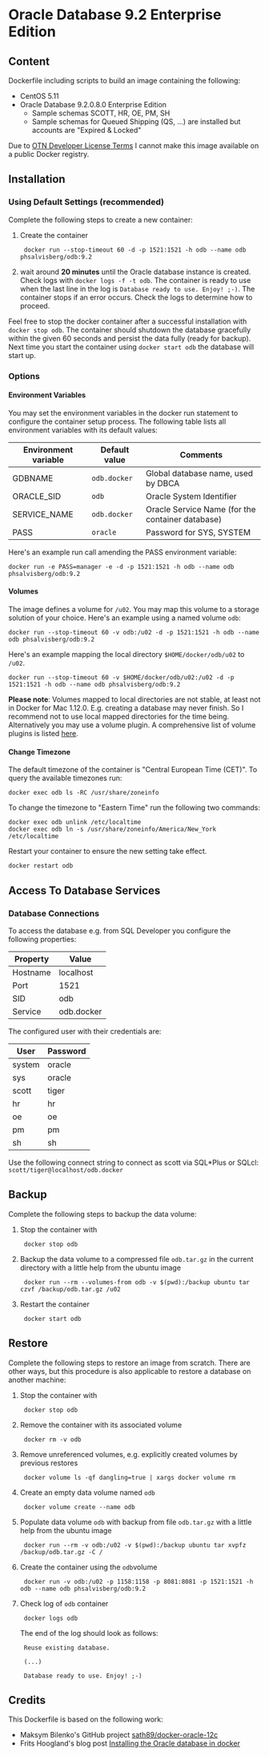 # Oracle Database 9.2 Enterprise Edition

## Content

Dockerfile including scripts to build an image containing the following:

* CentOS 5.11
* Oracle Database 9.2.0.8.0 Enterprise Edition
	* Sample schemas SCOTT, HR, OE, PM, SH
	* Sample schemas for Queued Shipping (QS, ...) are installed but accounts are "Expired & Locked"

Due to [OTN Developer License Terms](http://www.oracle.com/technetwork/licenses/standard-license-152015.html) I cannot make this image available on a public Docker registry.

## Installation

### Using Default Settings (recommended)

Complete the following steps to create a new container:

1. Create the container

		docker run --stop-timeout 60 -d -p 1521:1521 -h odb --name odb phsalvisberg/odb:9.2

2. wait around **20 minutes** until the Oracle database instance is created. Check logs with ```docker logs -f -t odb```. The container is ready to use when the last line in the log is ```Database ready to use. Enjoy! ;-)```. The container stops if an error occurs. Check the logs to determine how to proceed.

Feel free to stop the docker container after a successful installation with ```docker stop odb```. The container should shutdown the database gracefully within the given 60 seconds and persist the data fully (ready for backup). Next time you start the container using ```docker start odb``` the database will start up.


### Options

#### Environment Variables

You may set the environment variables in the docker run statement to configure the container setup process. The following table lists all environment variables with its default values:

Environment variable | Default value | Comments
-------------------- | ------------- | --------
GDBNAME | ```odb.docker``` | Global database name, used by DBCA
ORACLE_SID | ```odb```| Oracle System Identifier
SERVICE_NAME | ```odb.docker``` | Oracle Service Name (for the container database)
PASS | ```oracle```| Password for SYS, SYSTEM

Here's an example run call amending the PASS environment variable:

```
docker run -e PASS=manager -e -d -p 1521:1521 -h odb --name odb phsalvisberg/odb:9.2
```

#### Volumes

The image defines a volume for ```/u02```. You may map this volume to a storage solution of your choice. Here's an example using a named volume ```odb```:

```
docker run --stop-timeout 60 -v odb:/u02 -d -p 1521:1521 -h odb --name odb phsalvisberg/odb:9.2
```

Here's an example mapping the local directory ```$HOME/docker/odb/u02``` to ```/u02```.

```
docker run --stop-timeout 60 -v $HOME/docker/odb/u02:/u02 -d -p 1521:1521 -h odb --name odb phsalvisberg/odb:9.2
```

**Please note**: Volumes mapped to local directories are not stable, at least not in Docker for Mac 1.12.0. E.g. creating a database may never finish. So I recommend not to use local mapped directories for the time being. Alternatively you may use a volume plugin. A comprehensive list of volume plugins is listed [here](https://docs.docker.com/engine/extend/plugins/#volume-plugins).

#### Change Timezone

The default timezone of the container is "Central European Time (CET)". To query the available timezones run:

```
docker exec odb ls -RC /usr/share/zoneinfo
```

To change the timezone to "Eastern Time" run the following two commands:

```
docker exec odb unlink /etc/localtime
docker exec odb ln -s /usr/share/zoneinfo/America/New_York /etc/localtime
```

Restart your container to ensure the new setting take effect.

```
docker restart odb
```

## Access To Database Services

### Database Connections

To access the database e.g. from SQL Developer you configure the following properties:

Property | Value
-------- | -----
Hostname | localhost
Port | 1521
SID | odb
Service | odb.docker

The configured user with their credentials are:

User | Password
-------- | -----
system | oracle
sys | oracle
scott | tiger
hr | hr
oe | oe
pm | pm
sh | sh

Use the following connect string to connect as scott via SQL*Plus or SQLcl: ```scott/tiger@localhost/odb.docker```

## Backup

Complete the following steps to backup the data volume:

1. Stop the container with

		docker stop odb

2. Backup the data volume to a compressed file ```odb.tar.gz``` in the current directory with a little help from the ubuntu image

		docker run --rm --volumes-from odb -v $(pwd):/backup ubuntu tar czvf /backup/odb.tar.gz /u02

3. Restart the container

		docker start odb

## Restore

Complete the following steps to restore an image from scratch. There are other ways, but this procedure is also applicable to restore a database on another machine:

1. Stop the container with

		docker stop odb

2. Remove the container with its associated volume

		docker rm -v odb

3. Remove unreferenced volumes, e.g. explicitly created volumes by previous restores

		docker volume ls -qf dangling=true | xargs docker volume rm

4. Create an empty data volume named ```odb```

		docker volume create --name odb

5. Populate data volume ```odb``` with backup from file ```odb.tar.gz``` with a little help from the ubuntu image

		docker run --rm -v odb:/u02 -v $(pwd):/backup ubuntu tar xvpfz /backup/odb.tar.gz -C /

6. Create the container using the ```odb```volume

		docker run -v odb:/u02 -p 1158:1158 -p 8081:8081 -p 1521:1521 -h odb --name odb phsalvisberg/odb:9.2

7. Check log of ```odb``` container

		docker logs odb

	The end of the log should look as follows:

		Reuse existing database.

		(...)

		Database ready to use. Enjoy! ;-)

## Credits
This Dockerfile is based on the following work:

- Maksym Bilenko's GitHub project [sath89/docker-oracle-12c](https://github.com/MaksymBilenko/docker-oracle-12c)
- Frits Hoogland's blog post [Installing the Oracle database in docker](https://fritshoogland.wordpress.com/2015/08/11/installing-the-oracle-database-in-docker/)

